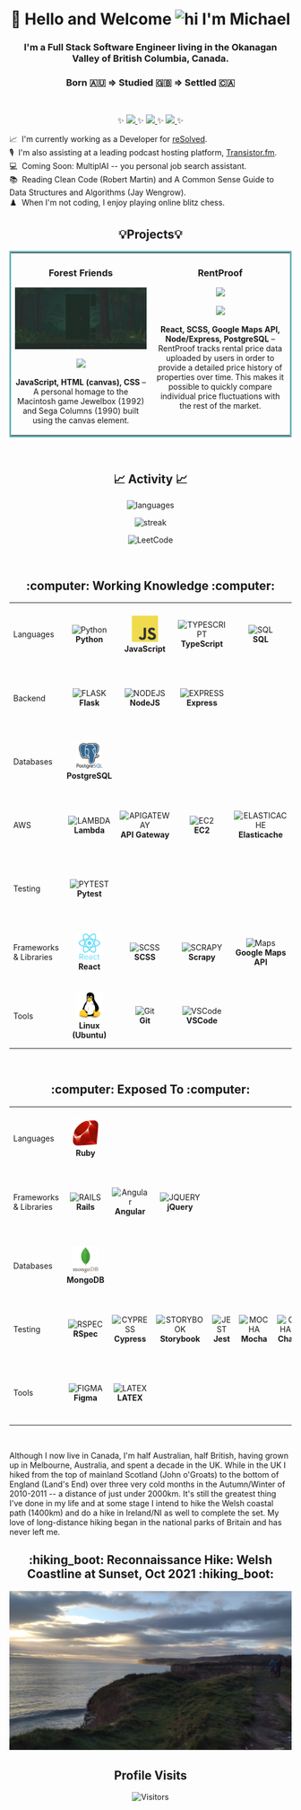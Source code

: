 <h1 align="center">👀 Hello and Welcome <img src="https://user-images.githubusercontent.com/1303154/88677602-1635ba80-d120-11ea-84d8-d263ba5fc3c0.gif" width="28px" height="28px" alt="hi"> I'm Michael </h1>

<h3 align="center">I'm a Full Stack Software Engineer living in the Okanagan Valley of British Columbia, Canada.</h3>

<h3 align="center">Born 🇦🇺 => Studied 🇬🇧 => Settled 🇨🇦</h3>
<br/>
<p align="center">
  ✨
  <a target="_blank" href="https://jackduluoz.github.io/portfolio/" target="_blank">
    <img src="https://img.shields.io/badge/portfolio-purple.svg?style=for-the-badge&logo=react&logoColor=white"/>
  </a>
  ✨
  <a target="_blank" href="https://www.linkedin.com/in/mrgreen95/" target="_blank">
    <img src="https://img.shields.io/badge/linkedin-%230077B5.svg?style=for-the-badge&logo=linkedin&logoColor=white"/>
  </a>
  ✨
  <a target="_blank" href="https://jackduluoz.github.io/cv/michael-resume.pdf">
    <img src="https://img.shields.io/badge/resume-243964?style=for-the-badge&logo=latex&logoColor=white">
  </a>
  ✨
</p>

📈&nbsp; I'm currently working as a Developer for [reSolved](https://re-solved.ca/).
<br/>
🎙️&nbsp; I'm also assisting at a leading podcast hosting platform, [Transistor.fm](https://transistor.fm).
<br/>
💻&nbsp; Coming Soon: MultiplAI -- you personal job search assistant.
<br/>
📚&nbsp; Reading Clean Code (Robert Martin) and A Common Sense Guide to Data Structures and Algorithms (Jay Wengrow). 
<br/>
:chess_pawn:&nbsp; When I'm not coding, I enjoy playing online blitz chess.

<section align="center">
<h2>💡Projects💡</h2>
<table bordercolor="#66b2b2">
  <tr>
    <td width="50%" valign="top">
      <h3>Forest Friends</h3>

![](./forest-friends.gif)

  <p>
  <a target="_blank" rel="noopener noreferrer" href="https://jackduluoz.github.io/jewelbox/jewelbox.html">
    <img src="https://img.shields.io/badge/-website-green?style=for-the-badge&color=243964">
    
  </a>  
      </p>
        <p><strong>JavaScript, HTML (canvas), CSS</strong> – A personal homage to the Macintosh game Jewelbox (1992) and Sega Columns (1990) built using the canvas element.</p>
    </td>
    <td width="50%" valign="top">
      <h3>RentProof</h3>

![](https://github.com/JackDuluoz/RentProof/blob/master/server/assets/home-page.gif)

  <p>
  <a target="_blank" rel="noopener noreferrer" href="https://github.com/JackDuluoz/RentProof">
    <img src="https://img.shields.io/badge/Code-black?style=for-the-badge&logo=github">
  </a> 
      </p>
        <p><strong>React, SCSS, Google Maps API, Node/Express, PostgreSQL</strong> – RentProof tracks rental price data uploaded by users in order to provide a detailed price history of properties over time. This makes it possible to quickly compare individual price fluctuations with the rest of the market.</p>
    </td>
  </tr>
</table>
</section>

<br/>

<section align="center">
<h2>📈 Activity 📈</h2>
<p>
 <img src="https://github-readme-stats.vercel.app/api/top-langs/?username=JackDuluoz&langs_count=6&layout=compact&theme=dark&hide_border=true" alt="languages"/>
  </p>
  <p>
  <img src="https://github-readme-streak-stats.herokuapp.com/?user=JackDuluoz&theme=dark&hide_border=true" alt="streak" />
  </p>
  <p>
  <img alt="LeetCode" src="https://leetcard.jacoblin.cool/broadsword95?border=0&hide=ranking" />
  </p>
</section>

<br/>

<h2 align="center">:computer: Working Knowledge :computer:</h2>

<table>  
  <tr>
    <td>Languages</td>
    <td align="center" height="108" width="108">
      <img
        src="https://upload.wikimedia.org/wikipedia/commons/thumb/c/c3/Python-logo-notext.svg/1869px-Python-logo-notext.svg.png"
        width="48"
        height="48"
        alt="Python"
      />
      <br /><strong>Python</strong>
    </td>
    <td align="center" height="108" width="108">
      <img
        src="https://raw.githubusercontent.com/devicons/devicon/master/icons/javascript/javascript-original.svg"
        width="48"
        height="48"
        alt="JAVASCRIPT"
      />
      <br /><strong>JavaScript</strong>
    </td>
    <td align="center" height="108" width="108">
      <img
        src="https://titrias.com/files/2022/04/typescript.png"
        width="48"
        height="48"
        alt="TYPESCRIPT"
      />
      <br /><strong>TypeScript</strong>
    </td>
    <td align="center" height="108" width="108">
      <img
        src="https://upload.wikimedia.org/wikipedia/commons/8/87/Sql_data_base_with_logo.png"
        width="48"
        height="48"
        alt="SQL"
      />
      <br /><strong>SQL</strong>
    </td>
    <td align="center" height="108" width="108">
      <img
        src="https://raw.githubusercontent.com/devicons/devicon/master/icons/html5/html5-original-wordmark.svg"
        width="48"
        height="48"
        alt="HTML"
      />
      <br /><strong>HTML</strong>
    </td>
    <td align="center" height="108" width="108">
      <img
        src="https://raw.githubusercontent.com/devicons/devicon/master/icons/css3/css3-original-wordmark.svg"
        width="48"
        height="48"
        alt="CSS"
      />
      <br /><strong>CSS</strong>
    </td>
  </tr>

  <tr>
    <td>Backend</td>
    <td align="center" height="108" width="108">
      <img
        src="https://flask.palletsprojects.com/en/2.3.x/_static/flask-vertical.png"
        width="48"
        height="48"
        alt="FLASK"
      />
      <br /><strong>Flask</strong>
    </td>
    <td align="center" height="108" width="108">
      <img
        src="https://cdn.freebiesupply.com/logos/large/2x/nodejs-icon-logo-png-transparent.png"
        width="48"
        height="48"
        alt="NODEJS"
      />
      <br /><strong>NodeJS</strong>
    </td>
    <td align="center" height="108" width="108">
      <img
        src="https://jsurt.github.io/jacks-portfolio/images/color-express-icon%20(1).png"
        width="48"
        height="48"
        alt="EXPRESS"
      />
      <br /><strong>Express</strong>
    </td>
  </tr>
   
  <tr>
    <td>Databases</td>
    <td align="center" height="108" width="108">
      <img
        src="https://raw.githubusercontent.com/devicons/devicon/master/icons/postgresql/postgresql-original-wordmark.svg"
        width="48"
        height="48"
        alt="POSTGRESQL"
      />
      <br /><strong>PostgreSQL</strong>
    </td>  
  </tr>
  <tr>
    <td>AWS</td>
    <td align="center" height="108" width="108">
      <img
        src="https://cdn.worldvectorlogo.com/logos/aws-lambda.svg"
        width="48"
        height="48"
        alt="LAMBDA"
      />
      <br /><strong>Lambda</strong>
    </td>
    <td align="center" height="108" width="108">
      <img
        src="https://static-00.iconduck.com/assets.00/aws-api-gateway-icon-423x512-70e4i3mi.png"
        width="48"
        height="48"
        alt="APIGATEWAY"
      />
      <br /><strong>API Gateway</strong>
    </td>
    <td align="center" height="108" width="108">
      <img
        src="https://www.bouncebacktech.com/assets/img/amzec2logo.png"
        width="48"
        height="48"
        alt="EC2"
      />
      <br /><strong>EC2</strong>
    </td>
    <td align="center" height="108" width="108">
      <img
        src="https://d2908q01vomqb2.cloudfront.net/887309d048beef83ad3eabf2a79a64a389ab1c9f/2021/08/10/AWS_ElastiCache_Icon-1.png"
        width="48"
        height="48"
        alt="ELASTICACHE"
      />
      <br /><strong>Elasticache</strong>
    </td>
    <td align="center" height="108" width="108">
      <img
        src="https://codeopinion.com/wp-content/uploads/2019/08/aws-cloudwatch-logo-png-transparent.png"
        width="48"
        height="48"
        alt="CLOUDWATCH"
      />
      <br /><strong>CloudWatch</strong>
    </td>
  </tr>

  <tr>
    <td>Testing</td>
    <td align="center" height="108" width="108">
      <img
        src="https://upload.wikimedia.org/wikipedia/commons/thumb/b/ba/Pytest_logo.svg/2048px-Pytest_logo.svg.png"
        width="48"
        height="48"
        alt="PYTEST"
      />
      <br /><strong>Pytest</strong>
    </td>
  </tr>

  <tr>
    <td>Frameworks & Libraries</td>
    <td align="center" height="108" width="108">
      <img
        src="https://raw.githubusercontent.com/devicons/devicon/master/icons/react/react-original-wordmark.svg"
        width="48"
        height="48"
        alt="REACT"
      />
      <br /><strong>React</strong>
    </td>
    <td align="center" height="108" width="108">
      <img
        src="https://sass-lang.com/assets/img/styleguide/seal-color.png"
        width="48"
        height="48"
        alt="SCSS"
      />
      <br /><strong>SCSS</strong>
    </td>
    <td align="center" height="108" width="108">
      <img
        src="https://scrapeops.io/img/sdk-icons/scrapy-logo.png"
        width="48"
        height="48"
        alt="SCRAPY"
      />
      <br /><strong>Scrapy</strong>
    </td>
    <td align="center" height="108" width="108">
      <img
        src="https://softauthor.com/wp-content/uploads/2020/05/what-is-google-maps.jpg"
        width="48"
        height="48"
        alt="Maps"
      />
      <br /><strong>Google Maps API</strong>
    </td>
  </tr>
  
  <tr>
    <td>Tools</td>
    <td align="center" height="108" width="108">
      <img
        src="https://raw.githubusercontent.com/devicons/devicon/master/icons/linux/linux-original.svg"
        width="48"
        height="48"
        alt="LINUX"
      />
      <br /><strong>Linux (Ubuntu)</strong>
    </td>
    <td align="center" height="108" width="108">
      <img
        src="https://www.vectorlogo.zone/logos/git-scm/git-scm-icon.svg"
        width="48"
        height="48"
        alt="Git"
      />
      <br /><strong>Git</strong>
    </td>
    <td align="center" height="108" width="108">
      <img
        src="https://cdn.icon-icons.com/icons2/2107/PNG/512/file_type_vscode_icon_130084.png"
        width="48"
        height="48"
        alt="VSCode"
      />
      <br /><strong>VSCode</strong>
    </td>    
  </tr>   
</table>

<br >

<h2 align="center">:computer: Exposed To :computer:</h2>

<table>  
  <tr>
    <td>Languages</td>
    <td align="center" height="108" width="108">
      <img
        src="https://raw.githubusercontent.com/devicons/devicon/master/icons/ruby/ruby-original.svg"
        width="48"
        height="48"
        alt="RUBY"
      />
      <br /><strong>Ruby</strong>
    </td>
  </tr>
    
  <tr>
    <td>Frameworks & Libraries</td>
    <td align="center" height="108" width="108">
      <img
        src="https://cdn.iconscout.com/icon/free/png-256/rails-3521664-2945108.png"
        width="48"
        height="48"
        alt="RAILS"
      />
      <br /><strong>Rails</strong>
    </td>
    <td align="center" height="108" width="108">
      <img
        src="https://upload.wikimedia.org/wikipedia/commons/thumb/c/cf/Angular_full_color_logo.svg/1200px-Angular_full_color_logo.svg.png"
        width="48"
        height="48"
        alt="Angular"
      />
      <br /><strong>Angular</strong>
    </td>
    <td align="center" height="108" width="108">
      <img
        src="https://www.vectorlogo.zone/logos/jquery/jquery-icon.svg"
        width="48"
        height="48"
        alt="JQUERY"
      />
      <br /><strong>jQuery</strong>
    </td>
  </tr>

  <tr>
    <td>Databases</td>
    <td align="center" height="108" width="108">
      <img
        src="https://raw.githubusercontent.com/devicons/devicon/master/icons/mongodb/mongodb-original-wordmark.svg"
        width="48"
        height="48"
        alt="MONGODB"
      />
      <br /><strong>MongoDB</strong>
    </td>   
  </tr>
   
  <tr>
    <td>Testing</td>
    <td align="center" height="108" width="108">
      <img
        src="https://cbabhusal.files.wordpress.com/2015/12/812ab30c5723956adcf8c1bbaf23e471143e1934.png"
        width="48"
        height="48"
        alt="RSPEC"
      />
      <br /><strong>RSpec</strong>
    </td>
    <td align="center" height="108" width="108">
      <img
        src="https://raw.githubusercontent.com/simple-icons/simple-icons/6e46ec1fc23b60c8fd0d2f2ff46db82e16dbd75f/icons/cypress.svg"
        width="48"
        height="48"
        alt="CYPRESS"
      />
      <br /><strong>Cypress</strong>
    </td>
    <td align="center" height="108" width="108">
      <img
        src="https://icons.veryicon.com/png/o/business/vscode-program-item-icon/storybook.png"
        width="48"
        height="48"
        alt="STORYBOOK"
      />
      <br /><strong>Storybook</strong>
    </td>
    <td align="center" height="108" width="108">
      <img
        src="https://www.vectorlogo.zone/logos/jestjsio/jestjsio-icon.svg"
        width="48"
        height="48"
        alt="JEST"
      />
      <br /><strong>Jest</strong>
    </td>
    <td align="center" height="108" width="108">
      <img
        src="https://www.vectorlogo.zone/logos/mochajs/mochajs-icon.svg"
        width="48"
        height="48"
        alt="MOCHA"
      />
      <br /><strong>Mocha</strong>
    </td>
    <td align="center" height="108" width="108">
      <img
        src="https://p7.hiclipart.com/preview/626/247/761/mocha-javascript-node-js-test-driven-development-assertion-chai-sheng.jpg"
        width="48"
        height="48"
        alt="CHAI"
      />
      <br /><strong>Chai</strong>
    </td>
  </tr>  
   
  <tr>
    <td>Tools</td>
    <td align="center" height="108" min-width="108">
      <img
        src="https://cdn-icons-png.flaticon.com/512/5968/5968705.png"
        width="48"
        height="48"
        alt="FIGMA"
      />
      <br /><strong>Figma</strong>
    </td>
    <td align="center" height="108" min-width="108">
      <img
        src="https://static.javatpoint.com/tutorial/latex/images/latex-tutorial.png"
        width="48"
        height="48"
        alt="LATEX"
      />
      <br /><strong>LATEX</strong>
    </td>
  </tr>   
</table>

<br >

Although I now live in Canada, I'm half Australian, half British, having grown up in Melbourne, Australia, and spent a decade in the UK. While in the UK I hiked from the top of mainland Scotland (John o'Groats) to the bottom of England (Land's End) over three very cold months in the Autumn/Winter of 2010-2011 -- a distance of just under 2000km. It's still the greatest thing I've done in my life and at some stage I intend to hike the Welsh coastal path (1400km) and do a hike in Ireland/NI as well to complete the set. My love of long-distance hiking began in the national parks of Britain and has never left me. 

<h2 align="center">:hiking_boot: Reconnaissance Hike: Welsh Coastline at Sunset, Oct 2021 :hiking_boot:</h2>

!["Welsh Coastline at Sunset, Oct 2021"](./Coastline.jpeg)

<section align="center">
<h2>Profile Visits</h2> 

![Visitors](https://api.visitorbadge.io/api/visitors?path=https%3A%2F%2Fgithub.com%2FJackDuluoz&label=Visitors&countColor=%2337d67a)
</section>
